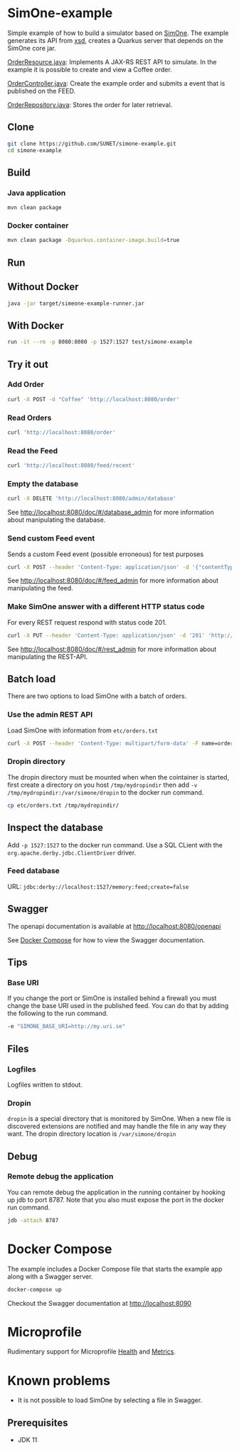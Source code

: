 # SimOne-example

Simple example of how to build a simulator based on [SimOne](https://github.com/SUNET/simone). The example generates its API from [xsd](src/main/resources/order.xsd), creates a Quarkus server that depends on the SimOne core jar.

[OrderResource.java](src/main/java/se/uhr/simone/restbucks/boundary/OrderResource.java): Implements A JAX-RS REST API to simulate. In the example it is possible to create and view a Coffee order.

[OrderController.java](src/main/java/se/uhr/simone/restbucks/control/OrderController.java): Create the example order and submits a event that is published on the FEED.

[OrderRepository.java](src/main/java/se/uhr/simone/restbucks/entity/OrderRepository.java): Stores the order for later retrieval.

## Clone

```bash
git clone https://github.com/SUNET/simone-example.git
cd simone-example
```

## Build

### Java application

```
mvn clean package
```

### Docker container

```bash
mvn clean package -Dquarkus.container-image.build=true
```
## Run

## Without Docker

```bash
java -jar target/simeone-example-runner.jar
```

## With Docker

```bash
run -it --rm -p 8080:8080 -p 1527:1527 test/simone-example
```

## Try it out

### Add Order

```bash
curl -X POST -d "Coffee" 'http://localhost:8080/order'
```

### Read Orders

```bash
curl 'http://localhost:8080/order'
```

### Read the Feed

```bash
curl 'http://localhost:8080/feed/recent'
```

### Empty the database

```bash
curl -X DELETE 'http://localhost:8080/admin/database'
```

See <http://localhost:8080/doc/#/database_admin> for more information about manipulating the database.

### Send custom Feed event

Sends a custom Feed event (possible erroneous) for test purposes

```bash
curl -X POST --header 'Content-Type: application/json' -d '{"contentType": "application/xml","content": "<message>hello</message>"}' 'http://localhost:8080/admin/feed/event'
```

See <http://localhost:8080/doc/#/feed_admin> for more information about manipulating the feed.

### Make SimOne answer with a different HTTP status code

For every REST request respond with status code 201.

```bash
curl -X PUT --header 'Content-Type: application/json' -d '201' 'http://localhost:8080/admin/rs/response/code/global'
```

See <http://localhost:8080/doc/#/rest_admin> for more information about manipulating the REST-API.

## Batch load

There are two options to load SimOne with a batch of orders.

### Use the admin REST API

Load SimOne with information from `etc/orders.txt`

```bash
curl -X POST --header 'Content-Type: multipart/form-data' -F name=orders.txt -F 'content=@etc/orders.txt' 'http://localhost:8080/admin/database'
```

### Dropin directory

The dropin directory must be mounted when when the cointainer is started, first create a directory on you host `/tmp/mydropindir` then add `-v /tmp/mydropindir:/var/simone/dropin` to the docker run command.

```bash
cp etc/orders.txt /tmp/mydropindir/
```

## Inspect the database

Add `-p 1527:1527` to the docker run command. Use a SQL CLient with the `org.apache.derby.jdbc.ClientDriver` driver.

### Feed database

URL: `jdbc:derby://localhost:1527/memory:feed;create=false`

## Swagger

The openapi documentation is available at <http://localhost:8080/openapi>

See [Docker Compose](#docker-compose) for how to view the Swagger documentation.

## Tips

### Base URI

If you change the port or SimOne is installed behind a firewall you must change the base URI used in the published feed. You can do that by adding the following to the run command.
```bash
-e "SIMONE_BASE_URI=http://my.uri.se"
```

## Files

### Logfiles

Logfiles written to stdout.

### Dropin

`dropin` is a special directory that is monitored by SimOne. When a new file is discovered extensions are notified and may handle the file in any way they want. The dropin directory location is `/var/simone/dropin`

## Debug

### Remote debug the application

You can remote debug the application in the running container by hooking up jdb to port 8787. Note that you also must expose the port in the docker run command.

```bash
jdb -attach 8787
```

# Docker Compose

The example includes a Docker Compose file that starts the example app along with a Swagger server.

```bash
docker-compose up
```

Checkout the Swagger documentation at <http://localhost:8090>

# Microprofile

Rudimentary support for Microprofile [Health](http://localhost:8080/health) and [Metrics](http://localhost:8080/metrics).


# Known problems

* It is not possible to load SimOne by selecting a file in Swagger.

## Prerequisites

* JDK 11

